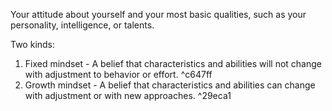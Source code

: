 Your attitude about yourself and your most basic qualities, such as your personality, intelligence, or talents.

Two kinds:

1. Fixed mindset - A belief that characteristics and abilities will not change with adjustment to behavior or effort. ^c647ff
2. Growth mindset - A belief that characteristics and abilities can change with adjustment or with new approaches. ^29eca1